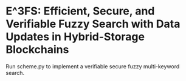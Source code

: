 # E^3FS: Efficient, Secure, and Verifiable Fuzzy Search with Data Updates in Hybrid-Storage Blockchains

 Run scheme.py to implement a verifiable secure fuzzy multi-keyword search.
